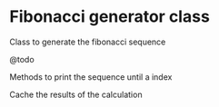 Fibonacci generator class
=========================

Class to generate the fibonacci sequence

@todo

Methods to print the sequence until a index

Cache the results of the calculation